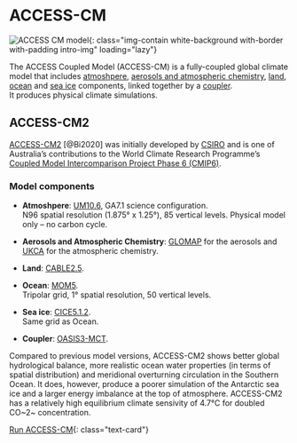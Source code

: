# ACCESS-CM

![ACCESS CM model](/assets/model-config-logos/configurations-without-titles/access-cm.png){: class="img-contain white-background with-border with-padding intro-img" loading="lazy"}

The ACCESS Coupled Model (ACCESS-CM) is a fully-coupled global climate model that includes [atmoshpere](/models/model_components/atmosphere), [aerosols and atmospheric chemistry](/models/model_components/aerosols_atmospheric_chemistry), [land](/models/model_components/land), [ocean](/models/model_components/ocean) and [sea ice](/models/model_components/sea-ice) components, linked together by a [coupler](/models/model_components/coupler).<br>
It produces physical climate simulations.

## ACCESS-CM2

[ACCESS-CM2](https://www.publish.csiro.au/es/ES19040) [@Bi2020] was initially developed by [CSIRO](https://www.csiro.au/) and is one of Australia’s contributions to the World Climate Research Programme’s [Coupled Model Intercomparison Project Phase 6 (CMIP6)](https://wcrp-cmip.org/cmip6/).

### Model components
- **Atmoshpere**: [UM10.6](/models/model_components/atmosphere#unified-model-um), GA7.1 science configuration.<br>
  N96 spatial resolution (1.875° x 1.25°), 85 vertical levels. Physical model only – no carbon cycle.
  
- **Aerosols and Atmospheric Chemistry**: [GLOMAP](/models/model_components/aerosols_atmospheric_chemistry#glomap) for the aerosols and [UKCA](/models/model_components/aerosols_atmospheric_chemistry#ukca) for the atmospheric chemistry.

- **Land**: [CABLE2.5](/models/model_components/land#cable).

- **Ocean**: [MOM5](/models/model_components/ocean#mom5).<br>
  Tripolar grid, 1° spatial resolution, 50 vertical levels.

- **Sea ice**: [CICE5.1.2](/models/model_components/sea-ice#cice5).<br>
  Same grid as Ocean.

- **Coupler**: [OASIS3-MCT](/models/model_components/coupler#oasis3-mct).

Compared to previous model versions, ACCESS-CM2 shows better global hydrological balance, more realistic ocean water properties (in terms of spatial distribution) and meridional overturning circulation in the Southern Ocean. It does, however, produce a poorer simulation of the Antarctic sea ice and a larger energy imbalance at the top of atmosphere. ACCESS-CM2 has a relatively high equilibrium climate sensivity of 4.7°C for doubled CO~2~ concentration.

[Run ACCESS-CM](/models/run-a-model/run-access-cm){: class="text-card"}